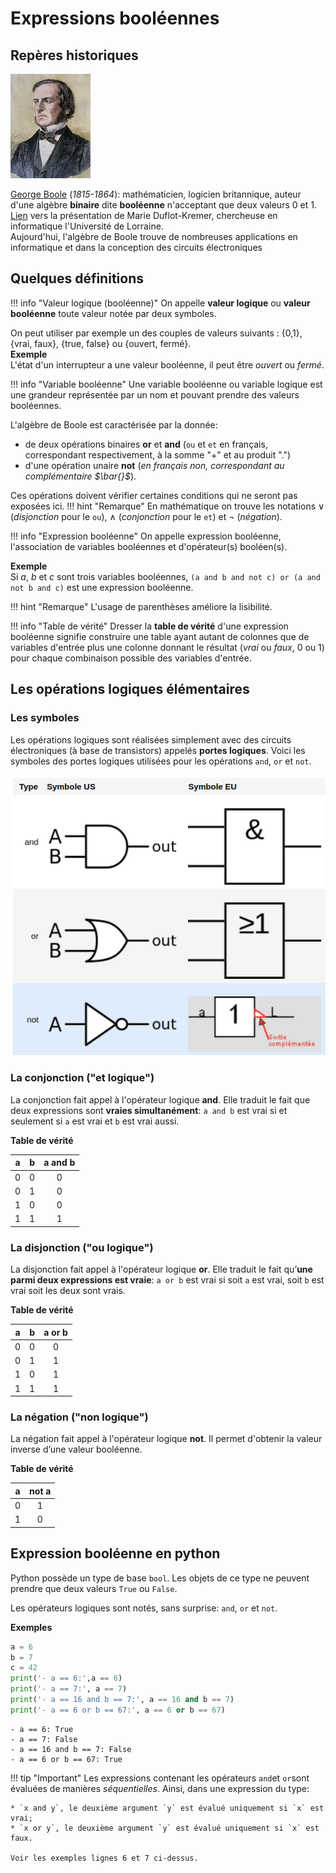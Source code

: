 Expressions booléennes
====================

## Repères historiques
![George Boole](img/Boole.jpg)  

[George Boole](https://fr.wikipedia.org/wiki/George_Boole) (*1815-1864*): mathématicien, logicien britannique, auteur d'une algèbre **binaire** dite **booléenne** n'acceptant que deux valeurs 0 et 1.  
[Lien](https://www.dailymotion.com/video/x71hxwp) vers la présentation de Marie Duflot-Kremer, chercheuse en informatique l'Université de Lorraine.  
Aujourd'hui, l'algèbre de Boole trouve de nombreuses applications en informatique et dans la conception des circuits électroniques

## Quelques définitions

!!! info "Valeur logique (booléenne)"
    On appelle **valeur logique** ou **valeur booléenne** toute valeur notée par deux symboles. 

On peut utiliser par exemple un des couples de valeurs suivants : {0,1}, {vrai, faux}, {true, false} ou {ouvert, fermé}.  
**Exemple**  
L'état d'un interrupteur a une valeur booléenne, il peut être *ouvert* ou *fermé*.  

!!! info "Variable booléenne"
    Une variable booléenne ou variable logique est une grandeur représentée par un nom et pouvant prendre des
    valeurs booléennes.  

L'algèbre de Boole est caractérisée par la donnée:  

*  de deux opérations binaires **or** et **and** (`ou` et `et` en français, correspondant respectivement, à la somme "+" et au produit ".")  
*  d'une opération unaire **not** (*en français non, correspondant au complémentaire $\bar{}$*).  

Ces opérations doivent vérifier certaines conditions qui ne seront pas exposées ici.
!!! hint "Remarque"
    En mathématique on trouve les notations $\lor$ (*disjonction* pour le `ou`), $\wedge$ (*conjonction* pour 
    le `et`) et $\lnot$ (*négation*).  

!!! info "Expression booléenne"
    On appelle expression booléenne, l'association de variables booléennes et d'opérateur(s) booléen(s).

**Exemple**  
Si $a$, $b$ et $c$ sont trois variables booléennes, `(a and b and not c) or (a and  not b and c)` est une expression booléenne.  

!!! hint "Remarque"
    L'usage de parenthèses améliore la lisibilité.

!!! info "Table de vérité"
    Dresser la **table de vérité** d'une expression booléenne signifie construire une table ayant autant de 
    colonnes que de variables d'entrée plus une colonne donnant le résultat (*vrai* ou *faux*, 0 ou 1) pour 
    chaque combinaison possible des variables d'entrée.

## Les opérations logiques élémentaires

### Les symboles

Les opérations logiques sont réalisées simplement avec des circuits électroniques (à base de transistors) appelés **portes logiques**. Voici les symboles des portes logiques utilisées pour les opérations `and`, `or` et `not`.  

![symboles](img/bool.png)



### La conjonction ("et logique")

La conjonction fait appel à l'opérateur logique **and**. Elle traduit le fait que deux expressions sont **vraies simultanément**: `a and b` est vrai si et seulement si `a` est vrai et `b` est vrai aussi.  

**Table de vérité**  

| a 	| b 	| a and b 	|
|---	|---	|:-------:	|
| 0 	| 0 	|    0    	|
| 0 	| 1 	|    0    	|
| 1 	| 0 	|    0    	|
| 1 	| 1 	|    1    	|

### La disjonction ("ou logique")

La disjonction fait appel à l'opérateur logique **or**. Elle traduit le fait  qu’**une parmi deux expressions est vraie**: `a or b` est vrai si soit `a` est vrai, soit `b` est vrai soit les deux sont vrais.  

**Table de vérité**  

| a 	| b 	| a or b 	|
|---	|---	|:-------:	|
| 0 	| 0 	|    0    	|
| 0 	| 1 	|    1    	|
| 1 	| 0 	|    1    	|
| 1 	| 1 	|    1    	|

### La négation ("non logique")

La négation fait appel à l'opérateur logique **not**. Il permet d'obtenir la valeur inverse d’une valeur booléenne.  

**Table de vérité**

| a 	| not a 	|
|---	|:-----:	|
| 0 	|   1   	|
| 1 	|   0   	|

## Expression booléenne en python

Python possède un type de base `bool`. Les objets de ce type ne peuvent prendre que deux valeurs `True` ou `False`.  

Les opérateurs logiques sont notés, sans surprise: `and`, `or` et `not`.  

**Exemples**


```python
a = 6
b = 7
c = 42
print('- a == 6:',a == 6)
print('- a == 7:', a == 7)
print('- a == 16 and b == 7:', a == 16 and b == 7)
print('- a == 6 or b == 67:', a == 6 or b == 67)
```

    - a == 6: True
    - a == 7: False
    - a == 16 and b == 7: False
    - a == 6 or b == 67: True


!!! tip "Important"
    Les expressions contenant les opérateurs `and`et `or`sont évaluées de manières *séquentielles*. Ainsi, 
    dans une expression du type:  
    
    * `x and y`, le deuxième argument `y` est évalué uniquement si `x` est vrai;
    * `x or y`, le deuxième argument `y` est évalué uniquement si `x` est faux.
    
    Voir les exemples lignes 6 et 7 ci-dessus.
